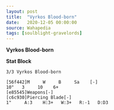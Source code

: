```yaml
---
layout: post
title:  "Vyrkos Blood-born"
date:   2020-12-05 00:00:00
source: Wahapedia
tags: [soulblight-gravelords]
---
```


**Vyrkos Blood-born**

**Stat Block**
```
3/3 Vyrkos Blood-born
```

```
[56f442]M     W     B     Sa    [-]
10"   3     10    6+    
[e85545]Weapons[-]
[c6c930]Piercing Blade[-]
1"     A:3    H:3+   W:3+   R:-1   D:D3  
```
    